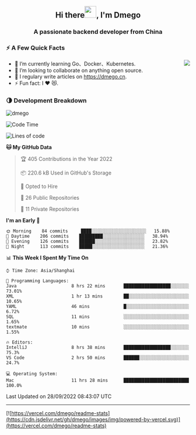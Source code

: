 <h2 align="center">Hi there<img src="https://cdn.jsdelivr.net/gh/dmego/images/img/Hi.gif" height="32" />, I'm Dmego </h2>
<h3 align="center">A passionate backend developer from China</h3>

### ⚡️ A Few Quick Facts

<img align="right" src="https://readme-stats-dmego.vercel.app/api?username=dmego&show_icons=true&icon_color=1573B3&hide_title=true&text_color=718096&bg_color=00000000&hide_border=true"/>

<ul>
    <li> 🌱 I’m currently learning Go、Docker、Kubernetes.</li>
    <li> 👯 I’m looking to collaborate on anything open source.</li>
    <li> 📝 I regulary write articles on <a href="https://dmego.cn">https://dmego.cn</a>.</li>
    <li> ⚡ Fun fact: I ❤️ 😻.</li>
</ul>

### 🌗 Development Breakdown

<img src="https://komarev.com/ghpvc/?username=dmego" alt="dmego" />

<!--START_SECTION:waka-->
![Code Time](http://img.shields.io/badge/Code%20Time-1%2C748%20hrs%2018%20mins-blue)

![Lines of code](https://img.shields.io/badge/From%20Hello%20World%20I%27ve%20Written-236%20Thousand%20lines%20of%20code-blue)

**🐱 My GitHub Data** 

> 🏆 405 Contributions in the Year 2022
 > 
> 📦 220.6 kB Used in GitHub's Storage 
 > 
> 💼 Opted to Hire
 > 
> 📜 26 Public Repositories 
 > 
> 🔑 11 Private Repositories  
 > 
**I'm an Early 🐤** 

```text
🌞 Morning    84 commits     ████░░░░░░░░░░░░░░░░░░░░░   15.88% 
🌆 Daytime    206 commits    █████████░░░░░░░░░░░░░░░░   38.94% 
🌃 Evening    126 commits    ██████░░░░░░░░░░░░░░░░░░░   23.82% 
🌙 Night      113 commits    █████░░░░░░░░░░░░░░░░░░░░   21.36%

```


📊 **This Week I Spent My Time On** 

```text
⌚︎ Time Zone: Asia/Shanghai

💬 Programming Languages: 
Java                     8 hrs 22 mins       ██████████████████░░░░░░░   73.01% 
XML                      1 hr 13 mins        ██░░░░░░░░░░░░░░░░░░░░░░░   10.65% 
YAML                     46 mins             █░░░░░░░░░░░░░░░░░░░░░░░░   6.72% 
SQL                      11 mins             ░░░░░░░░░░░░░░░░░░░░░░░░░   1.65% 
textmate                 10 mins             ░░░░░░░░░░░░░░░░░░░░░░░░░   1.55%

🔥 Editors: 
IntelliJ                 8 hrs 38 mins       ██████████████████░░░░░░░   75.3% 
VS Code                  2 hrs 50 mins       ██████░░░░░░░░░░░░░░░░░░░   24.7%

💻 Operating System: 
Mac                      11 hrs 28 mins      █████████████████████████   100.0%

```


 Last Updated on 28/09/2022 08:43:07 UTC
<!--END_SECTION:waka-->

---

[![https://vercel.com/dmego/readme-stats](https://cdn.jsdelivr.net/gh/dmego/images/img/powered-by-vercel.svg)](https://vercel.com/dmego/readme-stats)

